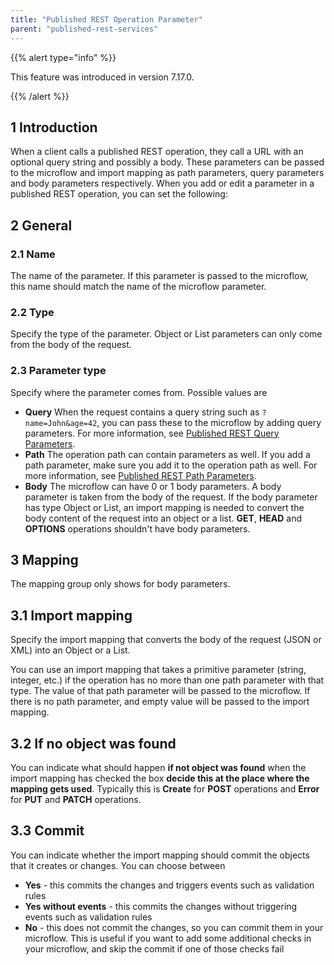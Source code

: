 ```yaml
---
title: "Published REST Operation Parameter"
parent: "published-rest-services"
---
```


{{% alert type="info" %}}

This feature was introduced in version 7.17.0.

{{% /alert %}}

## 1 Introduction

When a client calls a published REST operation, they call a URL with an optional query string and possibly a body. These parameters can be passed to the microflow and import mapping as path parameters, query parameters and body parameters respectively. When you add or edit a parameter in a published REST operation, you can set the following:

## 2 General

### 2.1 Name

The name of the parameter. If this parameter is passed to the microflow, this name should match the name of the microflow parameter.

### 2.2 Type

Specify the type of the parameter. Object or List parameters can only come from the body of the request.

### 2.3 Parameter type

Specify where the parameter comes from. Possible values are

* **Query** When the request contains a query string such as `?name=John&age=42`, you can pass these to the microflow by adding query parameters. For more information, see [Published REST Query Parameters](published-rest-query-parameters).
* **Path** The operation path can contain parameters as well. If you add a path parameter, make sure you add it to the operation path as well. For more information, see [Published REST Path Parameters](published-rest-path-parameters).
* **Body** The microflow can have 0 or 1 body parameters. A body parameter is taken from the body of the request. If the body parameter has type Object or List, an import mapping is needed to convert the body content of the request into an object or a list. **GET**, **HEAD** and **OPTIONS** operations shouldn't have body parameters.

## 3 Mapping

The mapping group only shows for body parameters.

## 3.1 Import mapping

Specify the import mapping that converts the body of the request (JSON or XML) into an Object or a List.

You can use an import mapping that takes a primitive parameter (string, integer, etc.) if the operation has no more than one path parameter with that type. The value of that path parameter will be passed to the microflow. If there is no path parameter, and empty value will be passed to the import mapping.

## 3.2 If no object was found

You can indicate what should happen **if not object was found** when the import mapping has checked the box **decide this at the place where the mapping gets used**. Typically this is **Create** for **POST** operations and **Error** for **PUT** and **PATCH** operations.

## 3.3 Commit

You can indicate whether the import mapping should commit the objects that it creates or changes. You can choose between

* **Yes** - this commits the changes and triggers events such as validation rules
* **Yes without events** - this commits the changes without triggering events such as validation rules
* **No** - this does not commit the changes, so you can commit them in your microflow. This is useful if you want to add some additional checks in your microflow, and skip the commit if one of those checks fail

